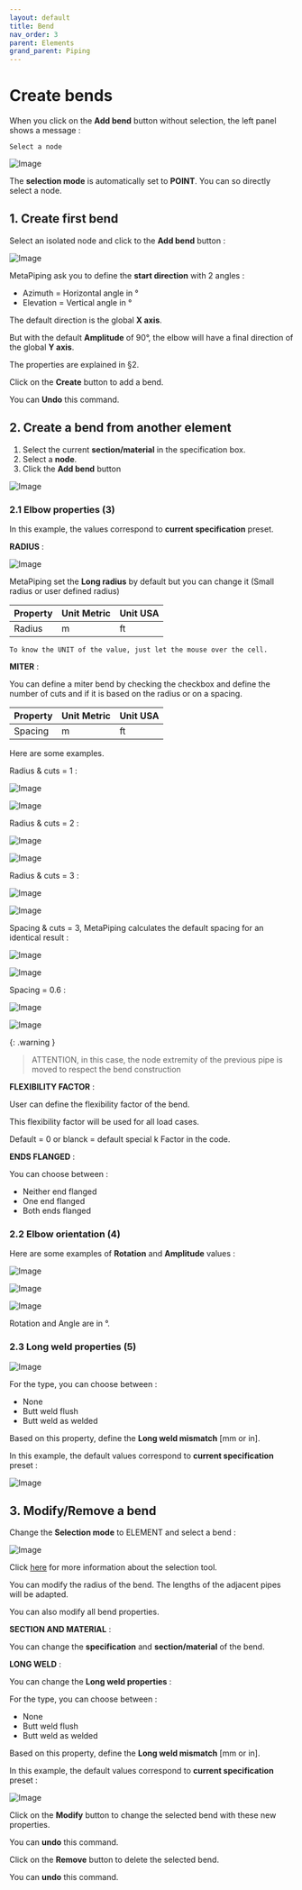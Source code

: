 ```yaml
---
layout: default
title: Bend
nav_order: 3
parent: Elements
grand_parent: Piping
---
```


# Create bends

When you click on the **Add bend** button without selection, the left panel shows a message :

    Select a node

![Image](../../Images/Bend1.jpg)

The **selection mode** is automatically set to **POINT**. You can so directly select a node.

## 1. Create first bend

Select an isolated node and click to the **Add bend** button :

![Image](../../Images/Bend2.jpg)

MetaPiping ask you to define the **start direction** with 2 angles :

- Azimuth = Horizontal angle in °
- Elevation = Vertical angle in °

The default direction is the global **X axis**.

But with the default **Amplitude** of 90°, the elbow will have a final direction of the global **Y axis**.

The properties are explained in §2.

Click on the **Create** button to add a bend.

You can **Undo** this command.

## 2. Create a bend from another element

1. Select the current **section/material** in the specification box.
2. Select a **node**.
3. Click the **Add bend** button

![Image](../../Images/Bend3.jpg)

### 2.1 Elbow properties (3)

In this example, the values correspond to **current specification** preset.

**RADIUS** :

![Image](../../Images/Bend4.jpg)

MetaPiping set the **Long radius** by default but you can change it (Small radius or user defined radius)

| Property | Unit Metric | Unit USA |
| -------- |  ---- | ---- |
| Radius |  m | ft |

    To know the UNIT of the value, just let the mouse over the cell. 

**MITER** :

You can define a miter bend by checking the checkbox and define the number of cuts and if it is based on the radius or on a spacing.

| Property | Unit Metric | Unit USA |
| -------- |  ---- | ---- |
| Spacing |  m | ft |

Here are some examples.

Radius & cuts = 1 :

![Image](../../Images/Bend5.jpg)

![Image](../../Images/Bend6.jpg)

Radius & cuts = 2 :

![Image](../../Images/Bend7.jpg)

![Image](../../Images/Bend8.jpg)

Radius & cuts = 3 :

![Image](../../Images/Bend9.jpg)

![Image](../../Images/Bend11.jpg)

Spacing & cuts = 3, MetaPiping calculates the default spacing for an identical result :

![Image](../../Images/Bend10.jpg)

![Image](../../Images/Bend11.jpg)

Spacing = 0.6 :

![Image](../../Images/Bend12.jpg)

![Image](../../Images/Bend13.jpg)

{: .warning }
>ATTENTION, in this case, the node extremity of the previous pipe is moved to respect the bend construction

**FLEXIBILITY FACTOR** :

User can define the flexibility factor of the bend.

This flexibility factor will be used for all load cases.

Default = 0 or blanck = default special k Factor in the code.


**ENDS FLANGED** :

You can choose between :

- Neither end flanged
- One end flanged
- Both ends flanged

### 2.2 Elbow orientation (4)

Here are some examples of **Rotation** and **Amplitude** values :

![Image](../../Images/Bend16.jpg)

![Image](../../Images/Bend17.jpg)

![Image](../../Images/Bend18.jpg)

Rotation and Angle are in °.

### 2.3 Long weld properties (5)

![Image](../../Images/Bend14.jpg)

For the type, you can choose between :

- None
- Butt weld flush
- Butt weld as welded

Based on this property, define the **Long weld mismatch** [mm or in].

In this example, the default values correspond to **current specification** preset :

![Image](../../Images/Pipe2.jpg)

## 3. Modify/Remove a bend

Change the **Selection mode** to ELEMENT and select a bend :

![Image](../../Images/Bend15.jpg)

Click [here](https://documentation.metapiping.com/Design/Selection.html) for more information about the selection tool.

You can modify the radius of the bend. The lengths of the adjacent pipes will be adapted.

You can also modify all bend properties.

**SECTION AND MATERIAL** :

You can change the **specification** and **section/material** of the bend.

**LONG WELD** :

You can change the **Long weld properties** :

For the type, you can choose between :

- None
- Butt weld flush
- Butt weld as welded

Based on this property, define the **Long weld mismatch** [mm or in].

In this example, the default values correspond to **current specification** preset :

![Image](../../Images/Pipe2.jpg)

Click on the **Modify** button to change the selected bend with these new properties.

You can **undo** this command.

Click on the **Remove** button to delete the selected bend.

You can **undo** this command.
